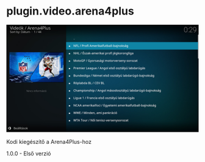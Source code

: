 # plugin.video.arena4plus
![Logo](resources/screenshots/screenshot-2.jpg)

Kodi kiegészítő a Arena4Plus-hoz

1.0.0 - Első verzió
